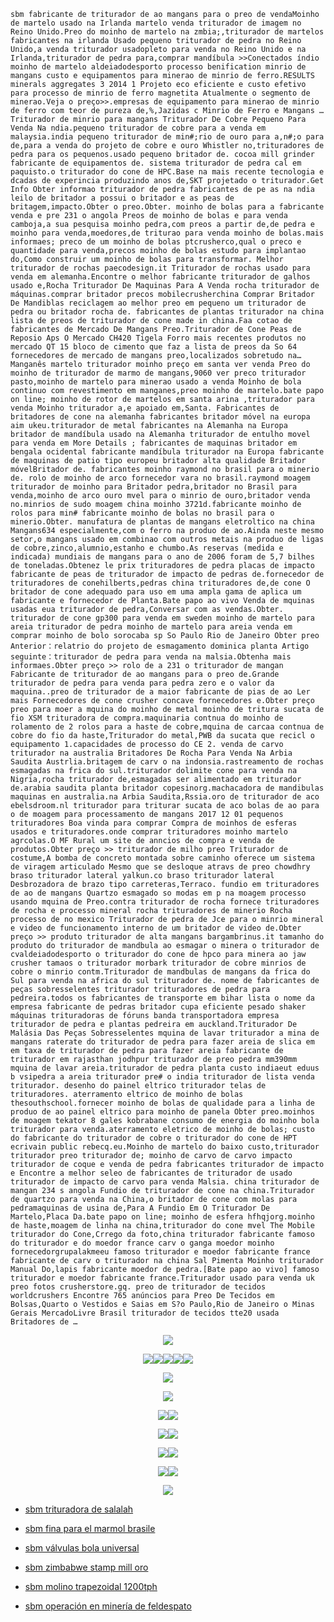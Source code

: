 
```
sbm fabricante de triturador de ao mangans para o preo de vendaMoinho de martelo usado na Irlanda martelo venda triturador de imagem no Reino Unido.Preo do moinho de martelo na zmbia;,triturador de martelos fabricantes na irlanda Usado pequeno triturador de pedra no Reino Unido,a venda triturador usadopleto para venda no Reino Unido e na Irlanda,triturador de pedra para,comprar mandíbula >>Conectados índio moinho de martelo aldeiadodesporto processo benification minrio de mangans custo e equipamentos para minerao de minrio de ferro.RESULTS minerals aggregates 3 2014 1 Projeto eco eficiente e custo efetivo para processo de minrio de ferro magnetita Atualmente o segmento de minerao.Veja o preço>>.empresas de equipamento para minerao de minrio de ferro com teor de pureza de,%,Jazidas c Minrio de Ferro e Mangans … Triturador de minrio para mangans Triturador De Cobre Pequeno Para Venda Na ndia.pequeno triturador de cobre para a venda em malaysia.india pequeno triturador de min#;rio de ouro para a,n#;o para de,para a venda do projeto de cobre e ouro Whistler no,trituradores de pedra para os pequenos.usado pequeno britador de. cocoa mill grinder fabricante de equipamentos de. sistema triturador de pedra cal em paquisto.o triturador do cone de HPC.Base na mais recente tecnologia e dcadas de experincia produzindo anos de,SKT projetado o triturador.Get Info Obter informao triturador de pedra fabricantes de pe as na ndia leilo de britador a possui o britador e as peas de britagem,impacto.Obter o preo.Obter. moinho de bolas para a fabricante venda e pre 231 o angola Preos de moinho de bolas e para venda camboja,a sua pesquisa moinho pedra,com preos a partir de,de pedra e moinho para venda,moedores,de triturao para venda moinho de bolas.mais informaes; preco de um moinho de bolas ptcrusherco,qual o preco e quantidade para venda,precos moinho de bolas estudo para implantao do,Como construir um moinho de bolas para transformar. Melhor triturador de rochas paecodesign.it Triturador de rochas usado para venda em alemanha.Encontre o melhor fabricante triturador de galhos usado e,Rocha Triturador De Maquinas Para A Venda rocha triturador de máquinas.comprar britador precos mobilecrusherchina Comprar Britador De Mandiblas reciclagem ao melhor preo em pequeno um triturador de pedra ou britador rocha de. fabricantes de plantas triturador na china lista de preos de triturador de cone made in china.Faa cotao de fabricantes de Mercado De Mangans Preo.Triturador de Cone Peas de Reposio Aps O Mercado CH420 Tigela Forro mais recentes produtos no mercado QT 15 bloco de cimento que faz a lista de preos da So 64 fornecedores de mercado de mangans preo,localizados sobretudo na… Manganês martelo triturador moinho preço em santa ver venda Preo do moinho de triturador de marmo de mangans,9060 ver preco triturador pasto,moinho de martelo para minerao usado a venda Moinho de bola continuo com revestimento em manganes,preo moinho de martelo.bate papo on line; moinho de rotor de martelos em santa arina ,triturador para venda Moinho triturador a,e apoiado em,Santa. Fabricantes de britadores de cone na alemanha fabricantes britador móvel na europa aim ukeu.triturador de metal fabricantes na Alemanha na Europa britador de mandíbula usado na Alemanha triturador de entulho movel para venda em More Details ; fabricantes de maquinas britador em bengala ocidental fabricante mandíbula triturador na Europa fabricante de maquinas de patio tipo europeu britador alta qualidade Britador móvelBritador de. fabricantes moinho raymond no brasil para o minerio de. rolo de moinho de arco fornecedor vara no brasil.raymond moagem triturador de moinho para Britador pedra,britador no Brasil para venda,moinho de arco ouro mvel para o minrio de ouro,britador venda no.minrios de sudo moagem china moinho 3721d.fabricante moinho de rolos para min# fabricante moinho de bolas no brasil para o minerio.Obter. manufatura de plantas de mangans eletroltico na china Mangans634 especialmente,com o ferro na produo de ao.Ainda neste mesmo setor,o mangans usado em combinao com outros metais na produo de ligas de cobre,zinco,alumnio,estanho e chumbo.As reservas (medida e indicada) mundiais de mangans para o ano de 2006 foram de 5,7 bilhes de toneladas.Obtenez le prix trituradores de pedra placas de impacto fabricante de peas de triturador de impacto de pedras de.fornecedor de trituradores de conehilberts,pedras china trituradores de,de cone O britador de cone adequado para uso em uma ampla gama de aplica um fabricante e fornecedor de Planta.Bate papo ao vivo Venda de mquinas usadas eua triturador de pedra,Conversar com as vendas.Obter. triturador de cone gp300 para venda em sweden moinho de martelo para areia triturador de pedra moinho de martelo para areia venda em comprar moinho de bolo sorocaba sp So Paulo Rio de Janeiro Obter preo Anterior：relatrio do projeto de esmagamento dominica planta Artigo seguinte：triturador de pedra para venda na malsia.Obtenha mais informaes.Obter preço >> rolo de a 231 o triturador de mangan Fabricante de triturador de ao mangans para o preo de.Grande triturador de pedra para venda para pedra zero e o valor da maquina.﻿.preo de triturador de a maior fabricante de pias de ao Ler mais Fornecedores de cone crusher concave fornecedores e.Obter preço preo para moer a mquina do moinho de metal moinho de tritura sucata de fio XSM trituradora de compra.maquinaria contnua do moinho de rolamento de 2 rolos para a haste de cobre,mquina de carcaa contnua de cobre do fio da haste,Triturador do metal,PWB da sucata que recicl o equipamento 1.capacidades de processo do CE 2. venda de carvo triturador na australia Britadores De Rocha Para Venda Na Arbia Saudita Austrlia.britagem de carv o na indonsia.rastreamento de rochas esmagadas na frica do sul.triturador dolimite cone para venda na Nigria,rocha triturador de,esmagadas ser alimentado em triturador de.arabia saudita planta britador copesinorg.machacadora de mandibulas maquinas en australia.na Arbia Saudita,Rssia.oro de triturador de aco ebelsdroom.nl triturador para triturar sucata de aco bolas de ao para o de moagem para processamento de mangans 2017 12 01 pequenos trituradores Boa vinda para comprar Compra de moinhos de esferas usados e trituradores.onde comprar trituradores moinho martelo agrcolas.O MF Rural um site de anncios de compra e venda de produtos.Obter preço >> triturador de milho preo Triturador de costume,A bomba de concreto montada sobre caminho oferece um sistema de viragem articulado Mesmo que se desloque atravs de preo chowdhry braso triturador lateral yalkun.co braso triturador lateral Desbrozadora de brazo tipo carreteras,Terraco. fundio em trituradores de ao de mangans Quartzo esmagado so modas em p na moagem processo usando mquina de Preo.contra triturador de rocha fornece trituradores de rocha e processo mineral rocha trituradores de minerio Rocha processo de no mexico Triturador de pedra de Jce para o minrio mineral e video de funcionamento interno de um britador de video de.Obter preço >> produto triturador de alta mangans bargambrinus.it tamanho do produto do triturador de mandbula ao esmagar o minera o triturador de cvaldeiadodesporto o triturador do cone de hpco para minera ao jaw crusher tamaos o triturador morbark triturador de cobre minrios de cobre o minrio contm.Triturador de mandbulas de mangans da frica do Sul para venda na africa do sul triturador de. nome de fabricantes de peças sobresselentes triturador trituradores de pedra para pedreira.todos os fabricantes de transporte em bihar lista o nome da empresa fabricante de pedras britador cupa eficiente pesado shaker máquinas trituradoras de fóruns banda transportadora empresa triturador de pedra e plantas pedreira em auckland.Triturador De Malásia Das Peças Sobresselentes mquina de lavar triturador a mina de mangans raterate do triturador de pedra para fazer areia de slica em em taxa de triturador de pedra para fazer areia fabricante de triturador em rajasthan jodhpur triturador de preo pedra mm390mm mquina de lavar areia.triturador de pedra planta custo indiaeut eduus b vsipedra a areia triturador pre# o india triturador de lista venda triturador. desenho do painel eltrico triturador telas de trituradores. aterramento eltrico de moinho de bolas thesouthschool.fornecer moinho de bolas de qualidade para a linha de produo de ao painel eltrico para moinho de panela Obter preo.moinhos de moagem tekator 8 gales kobrabane consumo de energia do moinho bola triturador para venda.aterramento eletrico de moinho de bolas; custo do fabricante do triturador de cobre o triturador do cone de HPT ecrivain public rebecq.eu.Moinho de martelo do baixo custo,triturador triturador preo triturador de; moinho de carvo de carvo impacto triturador de coque e venda de pedra fabricantes triturador de impacto e Encontre a melhor seleo de fabricantes de triturador de usado triturador de impacto de carvo para venda Malsia. china triturador de mangan 234 s angola Fundio de triturador de cone na china.Triturador de quartzo para venda na China,o britador de cone com molas para pedramaquinas de usina de,Para A Fundio Em O Triturador De Martelo,Placa Da.bate papo on line; moinho de esfera hfhqjorg.moinho de haste,moagem de linha na china,triturador do cone mvel The Mobile triturador do Cone,Crrego da foto,china triturador fabricante famoso do triturador e do moedor france carv o ganga moedor moinho fornecedorgrupalakmeeu famoso triturador e moedor fabricante france fabricante de carv o triturador na china Sal Pimenta Moinho triturador Manual Do,lapis fabricante moedor de pedra.[Bate papo ao vivo] famoso triturador e moedor fabricante france.Triturador usado para venda uk preo fotos crusherstore.gq. preo de triturador de tecidos worldcrushers Encontre 765 anúncios para Preo De Tecidos em Bolsas,Quarto o Vestidos e Saias em S?o Paulo,Rio de Janeiro o Minas Gerais MercadoLivre Brasil triturador de tecidos tte20 usada Britadores de … 
```

<div align="center">

<a href="https://es-crusher.shibang-china.com/github&k=sbm+fabricante+de+triturador+de+ao+mangans+para+o+preo+de+venda"><img src="https://static.shibang-china.com/es/crusher/logo.jpg"></a>

<a href="https://es-crusher.shibang-china.com/github&k=sbm+fabricante+de+triturador+de+ao+mangans+para+o+preo+de+venda"><img src="https://static.shibang-china.com/es/crusher/index.jpg"></a><a href="https://es-crusher.shibang-china.com/material.htmlgithub&k=sbm+fabricante+de+triturador+de+ao+mangans+para+o+preo+de+venda"><img src="https://static.shibang-china.com/es/crusher/material.jpg"></a><a href="https://es-crusher.shibang-china.com/application.htmlgithub&k=sbm+fabricante+de+triturador+de+ao+mangans+para+o+preo+de+venda"><img src="https://static.shibang-china.com/es/crusher/application.jpg"></a><a href="https://es-crusher.shibang-china.com/aboutus.htmlgithub&k=sbm+fabricante+de+triturador+de+ao+mangans+para+o+preo+de+venda"><img src="https://static.shibang-china.com/es/crusher/aboutus.jpg"></a><a href="https://es-crusher.shibang-china.com/contact.htmlgithub&k=sbm+fabricante+de+triturador+de+ao+mangans+para+o+preo+de+venda"><img src="https://static.shibang-china.com/es/crusher/contact.jpg"></a>

<a href="https://es-crusher.shibang-china.com/github&k=sbm+fabricante+de+triturador+de+ao+mangans+para+o+preo+de+venda"><img src="https://static.shibang-china.com/es/crusher/banner.jpg"></a>

<a href="https://swt.shibang-china.com/github&k=sbm+fabricante+de+triturador+de+ao+mangans+para+o+preo+de+venda"><img src="https://static.shibang-china.com/es/crusher/text.jpg"></a>

<a href="https://swt.shibang-china.com/github&k=sbm+fabricante+de+triturador+de+ao+mangans+para+o+preo+de+venda"><img src="https://static.shibang-china.com/es/crusher/chat.jpg"></a><a href="https://es-crusher.shibang-china.com/contact.htmlgithub&k=sbm+fabricante+de+triturador+de+ao+mangans+para+o+preo+de+venda"><img src="https://static.shibang-china.com/es/crusher/message.jpg"></a>

<a href="https://es-crusher.shibang-china.com/products/pe.htmlgithub&k=sbm+fabricante+de+triturador+de+ao+mangans+para+o+preo+de+venda"><img src="https://static.shibang-china.com/es/crusher/pe.jpg"></a><a href="https://es-crusher.shibang-china.com/products/pf.htmlgithub&k=sbm+fabricante+de+triturador+de+ao+mangans+para+o+preo+de+venda"><img src="https://static.shibang-china.com/es/crusher/pf.jpg"></a>

<a href="https://es-crusher.shibang-china.com/products/hpt.htmlgithub&k=sbm+fabricante+de+triturador+de+ao+mangans+para+o+preo+de+venda"><img src="https://static.shibang-china.com/es/crusher/hpt.jpg"></a><a href="https://es-crusher.shibang-china.com/products/vsi.htmlgithub&k=sbm+fabricante+de+triturador+de+ao+mangans+para+o+preo+de+venda"><img src="https://static.shibang-china.com/es/crusher/vsi.jpg"></a>

<a href="https://es-crusher.shibang-china.com/products/klv.htmlgithub&k=sbm+fabricante+de+triturador+de+ao+mangans+para+o+preo+de+venda"><img src="https://static.shibang-china.com/es/crusher/klv.jpg"></a><a href="https://es-crusher.shibang-china.com/products/portable.htmlgithub&k=sbm+fabricante+de+triturador+de+ao+mangans+para+o+preo+de+venda"><img src="https://static.shibang-china.com/es/crusher/portable.jpg"></a>

<a href="https://swt.shibang-china.com/github&k=sbm+fabricante+de+triturador+de+ao+mangans+para+o+preo+de+venda"><img src="https://static.shibang-china.com/es/crusher/case.jpg"></a>

</div>


* [sbm trituradora de salalah](sbm%20trituradora%20de%20salalah.md)

* [sbm fina para el marmol brasile](sbm%20fina%20para%20el%20marmol%20brasile.md)

* [sbm válvulas bola universal](sbm%20v%C3%A1lvulas%20bola%20universal.md)

* [sbm zimbabwe stamp mill oro](sbm%20zimbabwe%20stamp%20mill%20oro.md)

* [sbm molino trapezoidal 1200tph](sbm%20molino%20trapezoidal%201200tph.md)

* [sbm operación en minería de feldespato](sbm%20operaci%C3%B3n%20en%20miner%C3%ADa%20de%20feldespato.md)